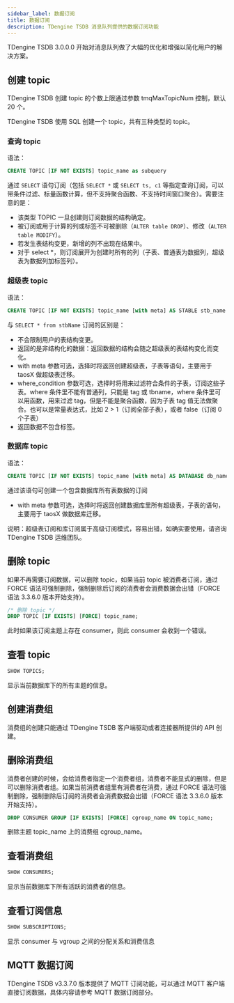 ```yaml
---
sidebar_label: 数据订阅
title: 数据订阅
description: TDengine TSDB 消息队列提供的数据订阅功能
---
```


TDengine TSDB 3.0.0.0 开始对消息队列做了大幅的优化和增强以简化用户的解决方案。

## 创建 topic

TDengine TSDB 创建 topic 的个数上限通过参数 tmqMaxTopicNum 控制，默认 20 个。

TDengine TSDB 使用 SQL 创建一个 topic，共有三种类型的 topic。

### 查询 topic

语法：

```sql
CREATE TOPIC [IF NOT EXISTS] topic_name as subquery
```

通过 `SELECT` 语句订阅（包括 `SELECT *` 或 `SELECT ts, c1` 等指定查询订阅，可以带条件过滤、标量函数计算，但不支持聚合函数、不支持时间窗口聚合）。需要注意的是：

- 该类型 TOPIC 一旦创建则订阅数据的结构确定。
- 被订阅或用于计算的列或标签不可被删除（`ALTER table DROP`）、修改（`ALTER table MODIFY`）。
- 若发生表结构变更，新增的列不出现在结果中。
- 对于 select \*，则订阅展开为创建时所有的列（子表、普通表为数据列，超级表为数据列加标签列）。

### 超级表 topic

语法：

```sql
CREATE TOPIC [IF NOT EXISTS] topic_name [with meta] AS STABLE stb_name [where_condition]
```

与 `SELECT * from stbName` 订阅的区别是：

- 不会限制用户的表结构变更。
- 返回的是非结构化的数据：返回数据的结构会随之超级表的表结构变化而变化。
- with meta 参数可选，选择时将返回创建超级表，子表等语句，主要用于 taosX 做超级表迁移。
- where_condition 参数可选，选择时将用来过滤符合条件的子表，订阅这些子表。where 条件里不能有普通列，只能是 tag 或 tbname，where 条件里可以用函数，用来过滤 tag，但是不能是聚合函数，因为子表 tag 值无法做聚合。也可以是常量表达式，比如 2 > 1（订阅全部子表），或者 false（订阅 0 个子表）
- 返回数据不包含标签。

### 数据库 topic

语法：

```sql
CREATE TOPIC [IF NOT EXISTS] topic_name [with meta] AS DATABASE db_name;
```

通过该语句可创建一个包含数据库所有表数据的订阅

- with meta 参数可选，选择时将返回创建数据库里所有超级表，子表的语句，主要用于 taosX 做数据库迁移。

说明：超级表订阅和库订阅属于高级订阅模式，容易出错，如确实要使用，请咨询 TDengine TSDB 运维团队。

## 删除 topic

如果不再需要订阅数据，可以删除 topic，如果当前 topic 被消费者订阅，通过 FORCE 语法可强制删除，强制删除后订阅的消费者会消费数据会出错（FORCE 语法 3.3.6.0 版本开始支持）。

```sql
/* 删除 topic */
DROP TOPIC [IF EXISTS] [FORCE] topic_name;
```

此时如果该订阅主题上存在 consumer，则此 consumer 会收到一个错误。

## 查看 topic

```sql
SHOW TOPICS;
```

显示当前数据库下的所有主题的信息。

## 创建消费组

消费组的创建只能通过 TDengine TSDB 客户端驱动或者连接器所提供的 API 创建。

## 删除消费组

消费者创建的时候，会给消费者指定一个消费者组，消费者不能显式的删除，但是可以删除消费者组。如果当前消费者组里有消费者在消费，通过 FORCE 语法可强制删除，强制删除后订阅的消费者会消费数据会出错（FORCE 语法 3.3.6.0 版本开始支持）。

```sql
DROP CONSUMER GROUP [IF EXISTS] [FORCE] cgroup_name ON topic_name;
```

删除主题 topic_name 上的消费组 cgroup_name。

## 查看消费组

```sql
SHOW CONSUMERS;
```

显示当前数据库下所有活跃的消费者的信息。

## 查看订阅信息

```sql
SHOW SUBSCRIPTIONS;
```

显示 consumer 与 vgroup 之间的分配关系和消费信息

## MQTT 数据订阅

TDengine TSDB v3.3.7.0 版本提供了 MQTT 订阅功能，可以通过 MQTT 客户端直接订阅数据，具体内容请参考 MQTT 数据订阅部分。

